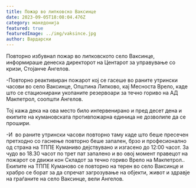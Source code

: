 ```yaml
---
title: Пожар во липковско Ваксинце
date: 2023-09-05T18:08:04.476Z
category: македонија
featured: true
featuredImage: ../img/vaksince.jpg
author: Вардарски
---
```

<!--StartFragment-->

Повторно избувнал пожар во липковското село Ваксинце, информираше денеска директорот на Центарот за управување со кризи, Стојанче Ангелов.

\-Повторно реактивиран пожарот кој се гасеше во раните утрински часови во село Ваксинце, Општина Липково, кај Месноста Врело, каде што се стационирани укопаните резервоари за течно гориво на АД  Макпетрол, соопшти Ангелов.

Тој кажа дека на ова место било интервенирано и пред десет дена и екипите на кумановската противпожарна единица не дозволиле да се прошири.

\-И  во раните утрински часови повторно таму каде што беше пресечен претходно со гаснење повторно беше запален, брзо и професионално од страна на ТППЕ Куманиво дејствувано и изгасено до 12:00 часот. За чудо во 18.30 часот по трет пат запалено и во овој момент правецот на пожарот се движи кон Складот за течно гориво Врело на Макпетрол.. Екипите на ТППЕ Куманово се повторно на терен во село Ваксинце и храбро се борат за да спречат загрозување на објекти, живот и здравје на граѓаните на село Ваксинце, вели Ангелов.

<!--EndFragment-->
